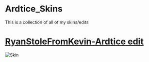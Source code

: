 # Ardtice_Skins
This is a collection of all of my skins/edits
# [RyanStoleFromKevin-Ardtice edit](https://drive.google.com/file/d/1-y7xPT-LmFnRJuYnZvNGLsNf3XThu_Kw/view?usp=sharing)
![Skin](https://i.imgur.com/NE30e36.png)

